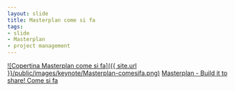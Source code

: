 ```yaml
---
layout: slide
title: Masterplan come si fa
tags:
- slide
- Masterplan
- project management
---
```


[![Copertina Masterplan come si fa]({{ site.url }}/public/images/keynote/Masterplan-comesifa.png)](http://doc.opensensorsdata.it/keynote/20160330-Masterplan-vademecum/#/)
[Masterplan - Build it to share! Come si fa](http://doc.opensensorsdata.it/keynote/20160330-Masterplan-vademecum/#/)
